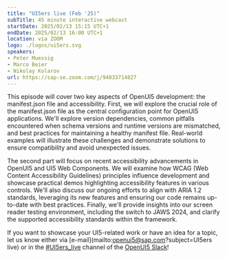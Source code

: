 ```yaml
---
title: "UI5ers live (Feb '25)"
subTitle: 45 minute interactive webcast
startDate: 2025/02/13 15:15 UTC+1
endDate: 2025/02/13 16:00 UTC+1
location: via ZOOM
logo: ./logos/ui5ers.svg
speakers:
- Peter Muessig
- Marco Beier
- Nikolay Kolarov
url: https://sap-se.zoom.com/j/94833714827
---
```


This episode will cover two key aspects of OpenUI5 development: the manifest.json file and accessibility. First, we will explore the crucial role of the manifest.json file as the central configuration point for OpenUI5 applications. We'll explore version dependencies, common pitfalls encountered when schema versions and runtime versions are mismatched, and best practices for maintaining a healthy manifest file.  Real-world examples will illustrate these challenges and demonstrate solutions to ensure compatibility and avoid unexpected issues. 

The second part will focus on recent accessibility advancements in OpenUI5 and UI5 Web Components. We will examine how WCAG (Web Content Accessibility Guidelines) principles influence development and showcase practical demos highlighting accessibility features in various controls. We'll also discuss our ongoing efforts to align with ARIA 1.2 standards, leveraging its new features and ensuring our code remains up-to-date with best practices. Finally, we'll provide insights into our screen reader testing environment, including the switch to JAWS 2024, and clarify the supported accessibility standards within the framework. 

If you want to showcase your UI5-related work or have an idea for a topic, let us know either via [e-mail](mailto:openui5@sap.com?subject=UI5ers live) or in the 
[#UI5ers_live](https://openui5.slack.com/archives/C01CP60AAN7) channel of the [OpenUI5 Slack](https://ui5-slack-invite.cfapps.eu10.hana.ondemand.com/)!
